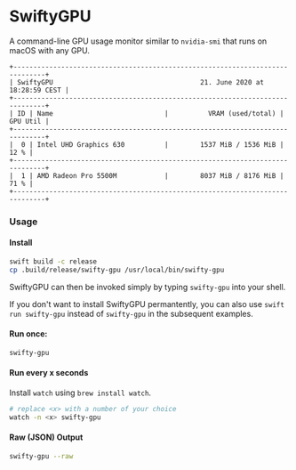 # SwiftyGPU

A command-line GPU usage monitor similar to `nvidia-smi` that runs on macOS with any GPU.

```
+------------------------------------------------------------------------------+
| SwiftyGPU                                     21. June 2020 at 18:28:59 CEST |
+------------------------------------------------------------------------------+
| ID | Name                            |          VRAM (used/total) | GPU Util |
+------------------------------------------------------------------------------+
|  0 | Intel UHD Graphics 630          |        1537 MiB / 1536 MiB |     12 % |
+------------------------------------------------------------------------------+
|  1 | AMD Radeon Pro 5500M            |        8037 MiB / 8176 MiB |     71 % |
+------------------------------------------------------------------------------+
```

### Usage

#### Install

```bash
swift build -c release
cp .build/release/swifty-gpu /usr/local/bin/swifty-gpu
```

SwiftyGPU can then be invoked simply by typing `swifty-gpu` into your shell.

If you don't want to install SwiftyGPU permantently, you can also use `swift run swifty-gpu` instead of `swifty-gpu` in the subsequent examples.

#### Run once:

```bash
swifty-gpu
```

#### Run every x seconds

Install `watch` using `brew install watch`.

```bash
# replace <x> with a number of your choice
watch -n <x> swifty-gpu
```

#### Raw (JSON) Output

```bash
swifty-gpu --raw
```
